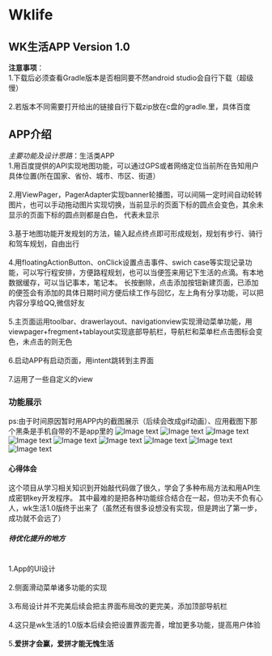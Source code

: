 # Wklife
WK生活APP Version 1.0
-------------------------
**注意事项**：
<br>1.下载后必须查看Gradle版本是否相同要不然android studio会自行下载（超级慢）</br>
<br>2.若版本不同需要打开给出的链接自行下载zip放在c盘的gradle.里，具体百度</br>
## APP介绍
*主要功能及设计思路*：生活类APP
<br>1.用百度提供的API实现地图功能，可以通过GPS或者网络定位当前所在告知用户具体位置(所在国家、省份、城市、市区、街道）</br>
<br>2.用ViewPager，PagerAdapter实现banner轮播图，可以间隔一定时间自动轮转图片，也可以手动拖动图片实现切换，当前显示的页面下标的圆点会变色，其余未显示的页面下标的圆点则都是白色，
代表未显示<br>
<br>3.基于地图功能开发规划的方法，输入起点终点即可形成规划，规划有步行、骑行和驾车规划，自由出行
</br>
<br>4.用floatingActionButton、onClick设置点击事件、swich case等实现记录功能，可以写行程安排，方便路程规划，也可以当便签来用记下生活的点滴。有本地数据缓存，可以当记事本，笔记本。
长按删除，点击添加按钮新建页面，已添加的便签会有添加的具体日期时间方便后续工作与回忆，左上角有分享功能，可以把内容分享给QQ,微信好友</br>
<br>5.主页面运用toolbar、drawerlayout、navigationview实现滑动菜单功能，用viewpager+fregment+tablayout实现底部导航栏，导航栏和菜单栏点击图标会变色，未点击的则无色</br>
<br>6.启动APP有启动页面，用intent跳转到主界面</br>
<br>7.运用了一些自定义的view</br>
### 功能展示
ps:由于时间原因暂时用APP内的截图展示（后续会改成gif动画）、应用截图下那个黑条是手机自带的不是app里的
![Image text](https://github.com/wksports/Wklife/blob/master/app/src/main/res/picture/picture_1.jpg)
![Image text](https://github.com/wksports/Wklife/blob/master/app/src/main/res/picture/picture_2.jpg)
![Image text](https://github.com/wksports/Wklife/blob/master/app/src/main/res/picture/picture_3.jpg)
![Image text](https://github.com/wksports/Wklife/blob/master/app/src/main/res/picture/picture_4.jpg)
![Image text](https://github.com/wksports/Wklife/blob/master/app/src/main/res/picture/picture_5.jpg)
![Image text](https://github.com/wksports/Wklife/blob/master/app/src/main/res/picture/picture_6.jpg)
![Image text](https://github.com/wksports/Wklife/blob/master/app/src/main/res/picture/picture_7.jpg)
![Image text](https://github.com/wksports/Wklife/blob/master/app/src/main/res/picture/picture_8.jpg)
![Image text](https://github.com/wksports/Wklife/blob/master/app/src/main/res/picture/picture_9.jpg)

#### 心得体会
这个项目从学习相关知识到开始敲代码做了很久，学会了多种布局方法和用API生成密钥key开发程序。
其中最难的是把各种功能综合结合在一起，但功夫不负有心人，wk生活1.0版终于出来了（虽然还有很多设想没有实现，但是跨出了第一步，成功就不会远了）

##### 待优化提升的地方
<br>1.App的UI设计</br>
<br>2.侧面滑动菜单诸多功能的实现</br>
<br>3.布局设计并不完美后续会把主界面布局改的更完美，添加顶部导航栏</br>
<br>4.这只是wk生活的1.0版本后续会把设置界面完善，增加更多功能，提高用户体验</br>
<br>5.**爱拼才会赢，爱拼才能无愧生活**</br>
